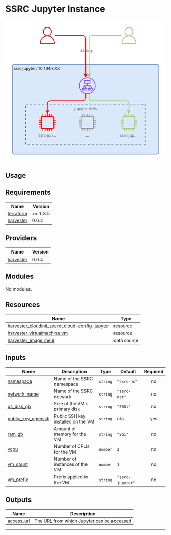 # SSRC Jupyter Instance

![SSRC-Jupyter diagram](docs/ssrc-jupyter.drawio.svg)

## Usage

<!-- BEGIN_TF_DOCS -->
## Requirements

| Name | Version |
|------|---------|
| <a name="requirement_terraform"></a> [terraform](#requirement\_terraform) | >= 1.8.5 |
| <a name="requirement_harvester"></a> [harvester](#requirement\_harvester) | 0.6.4 |

## Providers

| Name | Version |
|------|---------|
| <a name="provider_harvester"></a> [harvester](#provider\_harvester) | 0.6.4 |

## Modules

No modules.

## Resources

| Name | Type |
|------|------|
| [harvester_cloudinit_secret.cloud-config-jupyter](https://registry.terraform.io/providers/harvester/harvester/0.6.4/docs/resources/cloudinit_secret) | resource |
| [harvester_virtualmachine.vm](https://registry.terraform.io/providers/harvester/harvester/0.6.4/docs/resources/virtualmachine) | resource |
| [harvester_image.rhel9](https://registry.terraform.io/providers/harvester/harvester/0.6.4/docs/data-sources/image) | data source |

## Inputs

| Name | Description | Type | Default | Required |
|------|-------------|------|---------|:--------:|
| <a name="input_namespace"></a> [namespace](#input\_namespace) | Name of the SSRC namespace | `string` | `"ssrc-ns"` | no |
| <a name="input_network_name"></a> [network\_name](#input\_network\_name) | Name of the SSRC network | `string` | `"ssrc-net"` | no |
| <a name="input_os_disk_gb"></a> [os\_disk\_gb](#input\_os\_disk\_gb) | Size of the VM's primary disk | `string` | `"50Gi"` | no |
| <a name="input_public_key_openssh"></a> [public\_key\_openssh](#input\_public\_key\_openssh) | Public SSH key installed on the VM | `string` | n/a | yes |
| <a name="input_ram_gb"></a> [ram\_gb](#input\_ram\_gb) | Amount of memory for the VM | `string` | `"8Gi"` | no |
| <a name="input_vcpu"></a> [vcpu](#input\_vcpu) | Number of CPUs for the VM | `number` | `2` | no |
| <a name="input_vm_count"></a> [vm\_count](#input\_vm\_count) | Number of instances of the VM | `number` | `1` | no |
| <a name="input_vm_prefix"></a> [vm\_prefix](#input\_vm\_prefix) | Prefix applied to the VM | `string` | `"ssrc-jupyter"` | no |

## Outputs

| Name | Description |
|------|-------------|
| <a name="output_access_url"></a> [access\_url](#output\_access\_url) | The URL from which Jupyter can be accessed |

---
<!-- END_TF_DOCS -->
